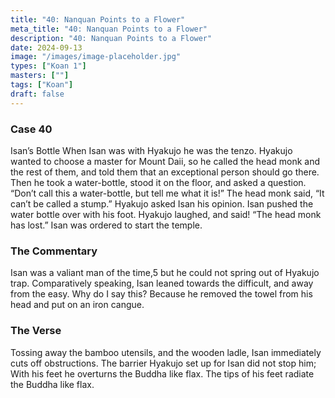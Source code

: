 ```yaml
---
title: "40: Nanquan Points to a Flower"
meta_title: "40: Nanquan Points to a Flower"
description: "40: Nanquan Points to a Flower"
date: 2024-09-13
image: "/images/image-placeholder.jpg"
types: ["Koan 1"]
masters: [""]
tags: ["Koan"]
draft: false
---
```



### Case 40

Isan’s Bottle
When Isan was with Hyakujo he was the tenzo. Hyakujo wanted to choose a master for Mount Daii, so he called the head monk and the rest of them, and told them that an exceptional person should go there. Then he took a water-bottle, stood it on the floor, and asked a question. “Don’t call this a water-bottle, but tell me what it is!” The head monk said, “It can’t be called a stump.” Hyakujo asked Isan his opinion. Isan pushed the water bottle over with his foot. Hyakujo laughed, and said! “The head monk has lost.” Isan was ordered to start the temple.

### The Commentary
Isan was a valiant man of the time,5 but he could not spring out of Hyakujo trap. Comparatively speaking, Isan leaned towards the difficult, and away from the easy. Why do I say this? Because he removed the towel from his head and put on an iron cangue.

### The Verse
Tossing away the bamboo utensils, and the wooden ladle, Isan immediately cuts off obstructions.
The barrier Hyakujo set up for Isan did not stop him; With his feet he overturns the Buddha like flax.
The tips of his feet radiate the Buddha like flax.
